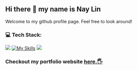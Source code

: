 ## Hi there 👋 my name is Nay Lin
Welcome to my github profile page. Feel free to look around!


### 💻 Tech Stack:

<a href="https://www.youtube.com/watch?v=dQw4w9WgXcQ"><img src="https://user-images.githubusercontent.com/73097560/115834477-dbab4500-a447-11eb-908a-139a6edaec5c.gif"></a>
[![My Skills](https://skillicons.dev/icons?i=js,jquery,scss,ruby,rails,php,laravel,cs,dotnet,python,tensorflow,mysql,nodejs,react,vuejs)](https://skillicons.dev)
<a href="https://www.youtube.com/watch?v=dQw4w9WgXcQ"><img src="https://user-images.githubusercontent.com/73097560/115834477-dbab4500-a447-11eb-908a-139a6edaec5c.gif"></a>

### Checkout my portfolio website [here.🖐️](https://naylinhtoo.netlify.app)
<!-- ### Checkout my portfolio website [here.🖐️](https://naylinhtoo.netlify.app) -->


